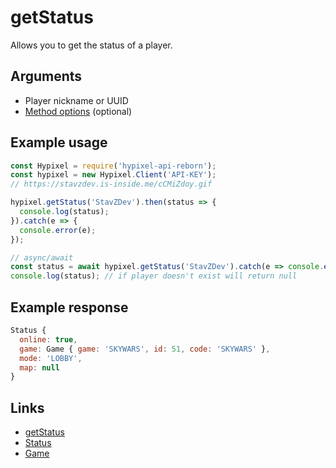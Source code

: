 # getStatus
Allows you to get the status of a player.
## Arguments
- Player nickname or UUID
- [Method options](https://hypixel-api-reborn.github.io/#/docs/main/master/typedef/MethodOptions) (optional)

## Example usage
```js
const Hypixel = require('hypixel-api-reborn');
const hypixel = new Hypixel.Client('API-KEY');
// https://stavzdev.is-inside.me/cCMiZdoy.gif

hypixel.getStatus('StavZDev').then(status => {
  console.log(status);
}).catch(e => {
  console.error(e);
});

// async/await
const status = await hypixel.getStatus('StavZDev').catch(e => console.error(e));
console.log(status); // if player doesn't exist will return null 
```
## Example response
```js
Status {
  online: true,
  game: Game { game: 'SKYWARS', id: 51, code: 'SKYWARS' },
  mode: 'LOBBY',
  map: null
}
```
## Links
- [getStatus](https://hypixel-api-reborn.github.io/#/docs/main/master/class/Client?scrollTo=getStatus)
- [Status](https://hypixel-api-reborn.github.io/#/docs/main/master/class/Status)
- [Game](https://hypixel-api-reborn.github.io/#/docs/main/master/class/Game)